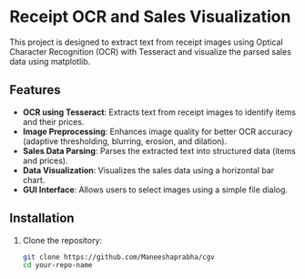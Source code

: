 # Receipt OCR and Sales Visualization

This project is designed to extract text from receipt images using Optical Character Recognition (OCR) with Tesseract and visualize the parsed sales data using matplotlib.

## Features

- **OCR using Tesseract**: Extracts text from receipt images to identify items and their prices.
- **Image Preprocessing**: Enhances image quality for better OCR accuracy (adaptive thresholding, blurring, erosion, and dilation).
- **Sales Data Parsing**: Parses the extracted text into structured data (items and prices).
- **Data Visualization**: Visualizes the sales data using a horizontal bar chart.
- **GUI Interface**: Allows users to select images using a simple file dialog.

## Installation

1. Clone the repository:
   ```bash
   git clone https://github.com/Maneeshaprabha/cgv
   cd your-repo-name
